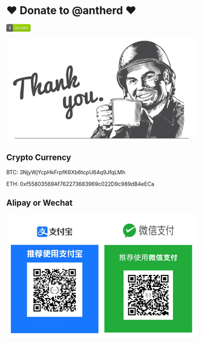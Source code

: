 # ❤️ Donate to @antherd ❤️
![donate.png](images/donate.png)

![coffee.png](images/coffee.png)

## Crypto Currency
BTC: 3NjyWjYcpHkFrpfK6Xb6tcpU64q9JfqLMh

ETH: 0xf55803569Af762273683969c022D9c989dB4eECa

## Alipay or Wechat

![alipay&wechat.png](images/alipay&wechat.png)

